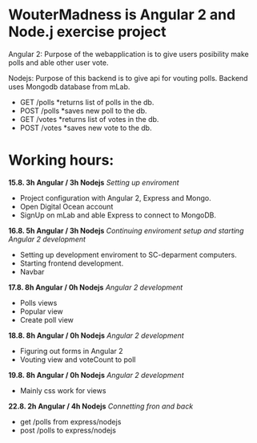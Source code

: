 # WouterMadness is Angular 2 and Node.j exercise project

Angular 2: 
Purpose of the webapplication is to give users posibility make polls and able other user vote.

Nodejs:
Purpose of this backend is to give api for vouting polls. Backend uses Mongodb database from mLab.
* GET /polls *returns list of polls in the db.
* POST /polls *saves new poll to the db.
* GET /votes *returns list of votes in the db.
* POST /votes *saves new vote to the db.

# Working hours:
**15.8. 3h Angular / 3h Nodejs** *Setting up enviroment*
* Project configuration with Angular 2, Express and Mongo.
* Open Digital Ocean account
* SignUp on mLab and able Express to connect to MongoDB.

**16.8. 5h Angular / 3h Nodejs** *Continuing enviroment setup and starting Angular 2 development*
* Setting up development enviroment to SC-deparment computers.
* Starting frontend development.
* Navbar

**17.8. 8h Angular / 0h Nodejs** *Angular 2 development*
* Polls views
* Popular view
* Create poll view

**18.8. 8h Angular / 0h Nodejs** *Angular 2 development*
* Figuring out forms in Angular 2
* Vouting view and voteCount to poll

**19.8. 8h Angular / 0h Nodejs** *Angular 2 development*
* Mainly css work for views

**22.8. 2h Angular / 4h Nodejs** *Connetting fron and back*
* get /polls from express/nodejs
* post /polls to express/nodejs
